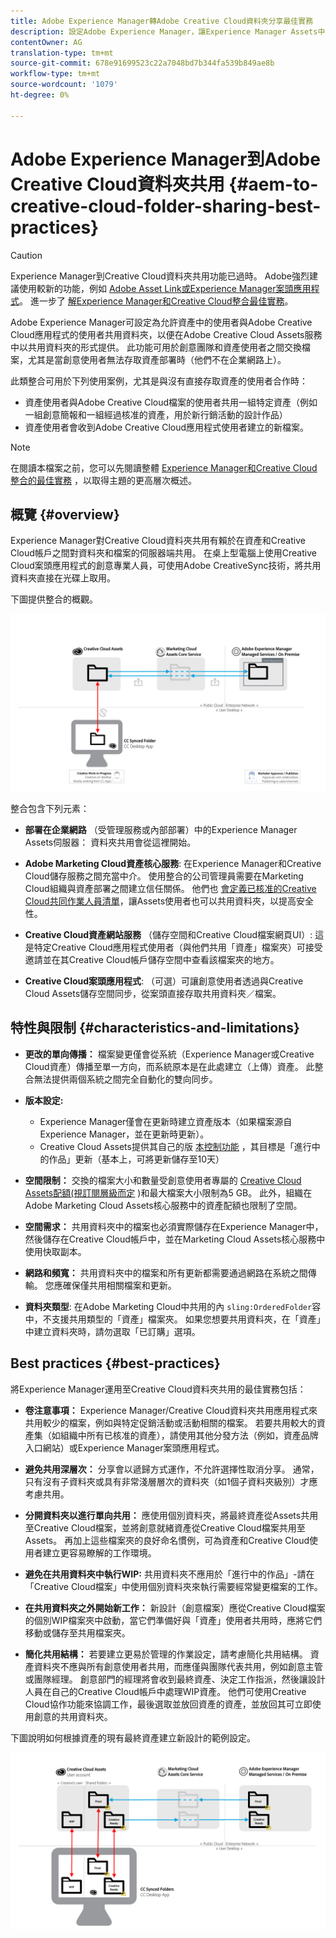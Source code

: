 ```yaml
---
title: Adobe Experience Manager轉Adobe Creative Cloud資料夾分享最佳實務
description: 設定Adobe Experience Manager，讓Experience Manager Assets中的使用者可與Adobe Creative Cloud(CC)使用者交換資料夾。
contentOwner: AG
translation-type: tm+mt
source-git-commit: 678e91699523c22a7048bd7b344fa539b849ae8b
workflow-type: tm+mt
source-wordcount: '1079'
ht-degree: 0%

---
```



# Adobe Experience Manager到Adobe Creative Cloud資料夾共用 {#aem-to-creative-cloud-folder-sharing-best-practices}

>[!CAUTION]
>
>Experience Manager到Creative Cloud資料夾共用功能已過時。 Adobe強烈建議使用較新的功能，例如 [Adobe Asset Link](https://helpx.adobe.com/tw/enterprise/using/adobe-asset-link.html)[或Experience Manager案頭應用程式](https://helpx.adobe.com/experience-manager/desktop-app/aem-desktop-app.html)。 進一步了 [解Experience Manager和Creative Cloud整合最佳實務](/help/assets/aem-cc-integration-best-practices.md)。

Adobe Experience Manager可設定為允許資產中的使用者與Adobe Creative Cloud應用程式的使用者共用資料夾，以便在Adobe Creative Cloud Assets服務中以共用資料夾的形式提供。 此功能可用於創意團隊和資產使用者之間交換檔案，尤其是當創意使用者無法存取資產部署時（他們不在企業網路上）。

此類整合可用於下列使用案例，尤其是與沒有直接存取資產的使用者合作時：

* 資產使用者與Adobe Creative Cloud檔案的使用者共用一組特定資產（例如一組創意簡報和一組經過核准的資產，用於新行銷活動的設計作品）
* 資產使用者會收到Adobe Creative Cloud應用程式使用者建立的新檔案。

>[!NOTE]
>
>在閱讀本檔案之前，您可以先閱讀整體 [Experience Manager和Creative Cloud整合的最佳實務](/help/assets/aem-cc-integration-best-practices.md) ，以取得主題的更高層次概述。

## 概覽 {#overview}

Experience Manager對Creative Cloud資料夾共用有賴於在資產和Creative Cloud帳戶之間對資料夾和檔案的伺服器端共用。 在桌上型電腦上使用Creative Cloud案頭應用程式的創意專業人員，可使用Adobe CreativeSync技術，將共用資料夾直接在光碟上取用。

下圖提供整合的概觀。

![chlimage_1-179](assets/chlimage_1-406.png)

整合包含下列元素：

* **部署在企業網路** （受管理服務或內部部署）中的Experience Manager Assets伺服器： 資料夾共用會從這裡開始。
* **Adobe Marketing Cloud資產核心服務**: 在Experience Manager和Creative Cloud儲存服務之間充當中介。 使用整合的公司管理員需要在Marketing Cloud組織與資產部署之間建立信任關係。 他們也 [會定義已核准的Creative Cloud共同作業人員清單](https://docs.adobe.com/content/help/en/core-services/interface/assets/t-admin-add-cc-user.html)，讓Assets使用者也可以共用資料夾，以提高安全性。

* **Creative Cloud資產網站服務** （儲存空間和Creative Cloud檔案網頁UI）: 這是特定Creative Cloud應用程式使用者（與他們共用「資產」檔案夾）可接受邀請並在其Creative Cloud帳戶儲存空間中查看該檔案夾的地方。
* **Creative Cloud案頭應用程式**: （可選）可讓創意使用者透過與Creative Cloud Assets儲存空間同步，從案頭直接存取共用資料夾／檔案。

## 特性與限制 {#characteristics-and-limitations}

* **更改的單向傳播：** 檔案變更僅會從系統（Experience Manager或Creative Cloud資產）傳播至單一方向，而系統原本是在此處建立（上傳）資產。 此整合無法提供兩個系統之間完全自動化的雙向同步。
* **版本設定:**

   * Experience Manager僅會在更新時建立資產版本（如果檔案源自Experience Manager，並在更新時更新）。
   * Creative Cloud Assets提供其自己的版 [本控制功能](https://helpx.adobe.com/creative-cloud/help/versioning-faq.html) ，其目標是「進行中的作品」更新（基本上，可將更新儲存至10天）

* **空間限制：** 交換的檔案大小和數量受創意使用者專屬的 [Creative Cloud Assets配額(視訂閱層級而定](https://helpx.adobe.com/creative-cloud/kb/file-storage-quota.html) )和最大檔案大小限制為5 GB。 此外，組織在Adobe Marketing Cloud Assets核心服務中的資產配額也限制了空間。

* **空間需求：** 共用資料夾中的檔案也必須實際儲存在Experience Manager中，然後儲存在Creative Cloud帳戶中，並在Marketing Cloud Assets核心服務中使用快取副本。
* **網路和頻寬：** 共用資料夾中的檔案和所有更新都需要通過網路在系統之間傳輸。 您應確保僅共用相關檔案和更新。
* **資料夾類型**: 在Adobe Marketing Cloud中共用的內 `sling:OrderedFolder`容中，不支援共用類型的「資產」檔案夾。 如果您想要共用資料夾，在「資產」中建立資料夾時，請勿選取「已訂購」選項。

## Best practices {#best-practices}

將Experience Manager運用至Creative Cloud資料夾共用的最佳實務包括：

* **卷注意事項：** Experience Manager/Creative Cloud資料夾共用應用程式來共用較少的檔案，例如與特定促銷活動或活動相關的檔案。 若要共用較大的資產集（如組織中所有已核准的資產），請使用其他分發方法（例如，資產品牌入口網站）或Experience Manager案頭應用程式。

* **避免共用深層次：** 分享會以遞歸方式運作，不允許選擇性取消分享。 通常，只有沒有子資料夾或具有非常淺層層次的資料夾（如1個子資料夾級別）才應考慮共用。
* **分開資料夾以進行單向共用：** 應使用個別資料夾，將最終資產從Assets共用至Creative Cloud檔案，並將創意就緒資產從Creative Cloud檔案共用至Assets。 再加上這些檔案夾的良好命名慣例，可為資產和Creative Cloud使用者建立更容易瞭解的工作環境。
* **避免在共用資料夾中執行WIP:** 共用資料夾不應用於「進行中的作品」-請在「Creative Cloud檔案」中使用個別資料夾來執行需要經常變更檔案的工作。
* **在共用資料夾之外開始新工作：** 新設計（創意檔案）應從Creative Cloud檔案的個別WIP檔案夾中啟動，當它們準備好與「資產」使用者共用時，應將它們移動或儲存至共用檔案夾。
* **簡化共用結構：** 若要建立更易於管理的作業設定，請考慮簡化共用結構。 資產資料夾不應與所有創意使用者共用，而應僅與團隊代表共用，例如創意主管或團隊經理。 創意部門的經理將會收到最終資產、決定工作指派，然後讓設計人員在自己的Creative Cloud帳戶中處理WIP資產。 他們可使用Creative Cloud協作功能來協調工作，最後選取並放回資產的資產，並放回其可立即使用創意的共用資料夾。

下圖說明如何根據資產的現有最終資產建立新設計的範例設定。

![chlimage_1-180](assets/chlimage_1-407.png)

